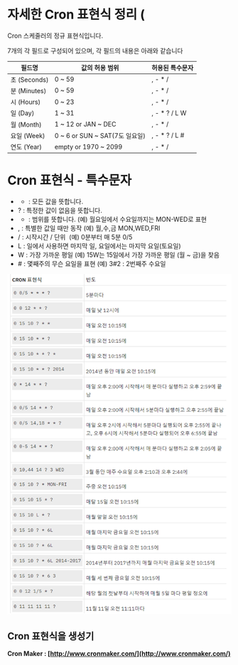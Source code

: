 # 자세한 Cron 표현식 정리 (

Cron 스케줄러의 정규 표현식입니다.

7개의 각 필드로 구성되어 있으며, 각 필드의 내용은 아래와 같습니다

| 필드명 | 값의 허용 범위 | 허용된 특수문자 |
| --- | --- | --- |
| 초 (Seconds) | 0 ~ 59 | , - * / |
| 분 (Minutes) | 0 ~ 59 | , - * / |
| 시 (Hours) | 0 ~ 23 | , - * / |
| 일 (Day) | 1 ~ 31 | , - * ? / L W |
| 월 (Month) | 1 ~ 12 or JAN ~ DEC | , - * / |
| 요일 (Week) | 0 ~ 6 or SUN ~ SAT(7도 일요일) | , - * ? / L # |
| 연도 (Year) | empty or 1970 ~ 2099 | , - * / |

# **Cron 표현식 - 특수문자**

- * : 모든 값을 뜻합니다.
- ? : 특정한 값이 없음을 뜻합니다.
- - : 범위를 뜻합니다. (예) 월요일에서 수요일까지는 MON-WED로 표현
- , : 특별한 값일 때만 동작 (예) 월,수,금 MON,WED,FRI
- / : 시작시간 / 단위  (예) 0분부터 매 5분 0/5
- L : 일에서 사용하면 마지막 일, 요일에서는 마지막 요일(토요일)
- W : 가장 가까운 평일 (예) 15W는 15일에서 가장 가까운 평일 (월 ~ 금)을 찾음
- \# : 몇째주의 무슨 요일을 표현 (예) 3#2 : 2번째주 수요일


![cron](/images/cron.png)

## Cron 표현식을 생성기

**Cron Maker : [http://www.cronmaker.com/](http://www.cronmaker.com/)**